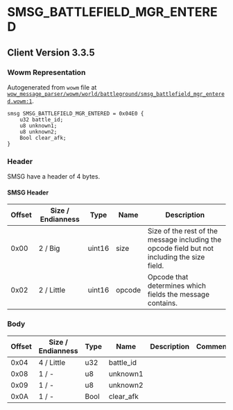 # SMSG_BATTLEFIELD_MGR_ENTERED

## Client Version 3.3.5

### Wowm Representation

Autogenerated from `wowm` file at [`wow_message_parser/wowm/world/battleground/smsg_battlefield_mgr_entered.wowm:1`](https://github.com/gtker/wow_messages/tree/main/wow_message_parser/wowm/world/battleground/smsg_battlefield_mgr_entered.wowm#L1).
```rust,ignore
smsg SMSG_BATTLEFIELD_MGR_ENTERED = 0x04E0 {
    u32 battle_id;
    u8 unknown1;
    u8 unknown2;
    Bool clear_afk;
}
```
### Header

SMSG have a header of 4 bytes.

#### SMSG Header

| Offset | Size / Endianness | Type   | Name   | Description |
| ------ | ----------------- | ------ | ------ | ----------- |
| 0x00   | 2 / Big           | uint16 | size   | Size of the rest of the message including the opcode field but not including the size field.|
| 0x02   | 2 / Little        | uint16 | opcode | Opcode that determines which fields the message contains.|

### Body

| Offset | Size / Endianness | Type | Name | Description | Comment |
| ------ | ----------------- | ---- | ---- | ----------- | ------- |
| 0x04 | 4 / Little | u32 | battle_id |  |  |
| 0x08 | 1 / - | u8 | unknown1 |  |  |
| 0x09 | 1 / - | u8 | unknown2 |  |  |
| 0x0A | 1 / - | Bool | clear_afk |  |  |

